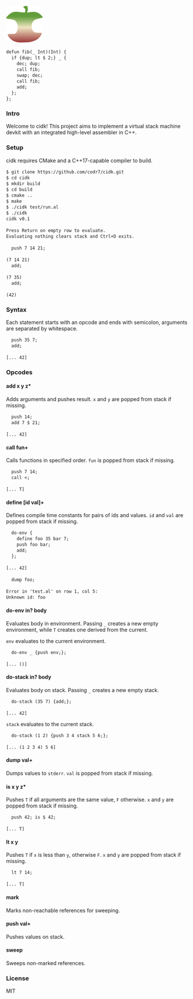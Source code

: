 ![Logo](logo.png)
  
```
defun fib(_ Int)(Int) {
  if {dup; lt $ 2;} _ {
    dec; dup;
    call fib;
    swap; dec;
    call fib;
    add;
  };
};
```

### Intro
Welcome to cidk! This project aims to implement a virtual stack machine devkit with an integrated high-level assembler in C++.

### Setup
cidk requires CMake and a C++17-capable compiler to build.

```
$ git clone https://github.com/codr7/cidk.git
$ cd cidk
$ mkdir build
$ cd build
$ cmake ..
$ make
$ ./cidk test/run.al
$ ./cidk
cidk v0.1

Press Return on empty row to evaluate.
Evaluating nothing clears stack and Ctrl+D exits.

  push 7 14 21;
  
(7 14 21)
  add;
  
(7 35)
  add;

(42)
```

### Syntax
Each statement starts with an opcode and ends with semicolon, arguments are separated by whitespace.

```
  push 35 7;
  add;

[... 42]
```

### Opcodes

#### add x y z*
Adds arguments and pushes result. `x` and `y` are popped from stack if missing.

```
  push 14;
  add 7 $ 21;

[... 42]
```

#### call fun+
Calls functions in specified order. `fun` is popped from stack if missing.

```
  push 7 14;
  call <;

[... T]
```

#### define [id val]+
Defines compile time constants for pairs of ids and values. `id` and `val` are popped from stack if missing.

```
  do-env {
    define foo 35 bar 7;
    push foo bar;
    add;
  };
  
[... 42]

  dump foo;

Error in 'test.al' on row 1, col 5:
Unknown id: foo
```

#### do-env in? body
Evaluates body in environment. Passing `_` creates a new empty environment, while `T` creates one derived from the current.

`env` evaluates to the current environment.

```
  do-env _ {push env;};
  
[... ()]
```

#### do-stack in? body
Evaluates body on stack. Passing `_` creates a new empty stack.

```
  do-stack (35 7) {add;};

[... 42]
```

`stack` evaluates to the current stack.

```
  do-stack (1 2) {push 3 4 stack 5 6;};

[... (1 2 3 4) 5 6]
```

#### dump val+
Dumps values to `stderr`. `val` is popped from stack if missing.

#### is x y z*
Pushes `T` if all arguments are the same value, `F` otherwise. `x` and `y` are popped from stack if missing.

```
  push 42; is $ 42;

[... T]
```

#### lt x y
Pushes `T` if `x` is less than `y`, otherwise `F`. `x` and `y` are popped from stack if missing.

```
  lt 7 14;

[... T]
```

#### mark
Marks non-reachable references for sweeping.

#### push val+
Pushes values on stack.

#### sweep
Sweeps non-marked references.

### License
MIT